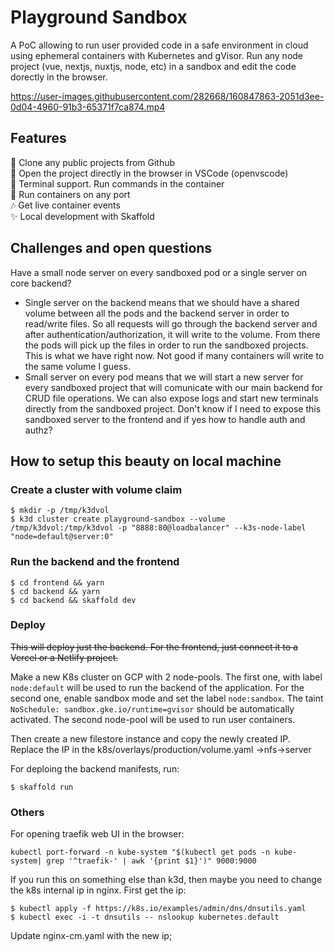 # Playground Sandbox

A PoC allowing to run user provided code in a safe environment in cloud using ephemeral containers with Kubernetes and gVisor. Run any node project (vue, nextjs, nuxtjs, node, etc) in a sandbox and edit the code dorectly in the browser.

https://user-images.githubusercontent.com/282668/160847863-2051d3ee-0d04-4960-91b3-65371f7ca874.mp4

## Features

🚀 Clone any public projects from Github  
🤘 Open the project directly in the browser in VSCode (openvscode)  
🚢 Terminal support. Run commands in the container  
👐 Run containers on any port  
🎶 Get live container events  
✨ Local development with Skaffold

## Challenges and open questions

Have a small node server on every sandboxed pod or a single server on core backend?

- Single server on the backend means that we should have a shared volume between all the pods and the backend server in order to read/write files. So all requests will go through the backend server and after authentication/authorization, it will write to the volume. From there the pods will pick up the files in order to run the sandboxed projects. This is what we have right now. Not good if many containers will write to the same volume I guess.
- Small server on every pod means that we will start a new server for every sandboxed project that will comunicate with our main backend for CRUD file operations. We can also expose logs and start new terminals directly from the sandboxed project. Don't know if I need to expose this sandboxed server to the frontend and if yes how to handle auth and authz?

## How to setup this beauty on local machine

### Create a cluster with volume claim

```
$ mkdir -p /tmp/k3dvol
$ k3d cluster create playground-sandbox --volume /tmp/k3dvol:/tmp/k3dvol -p "8888:80@loadbalancer" --k3s-node-label "node=default@server:0"
```

### Run the backend and the frontend

```
$ cd frontend && yarn
$ cd backend && yarn
$ cd backend && skaffold dev
```

### Deploy

~~This will deploy just the backend. For the frontend, just connect it to a Vercel or a Netlify project.~~

Make a new K8s cluster on GCP with 2 node-pools. The first one, with label `node:default` will be used to run the backend of the application. For the second one, enable sandbox mode and set the label `node:sandbox`. The taint `NoSchedule: sandbox.gke.io/runtime=gvisor` should be automatically activated. The second node-pool will be used to run user containers.

Then create a new filestore instance and copy the newly created IP. Replace the IP in the k8s/overlays/production/volume.yaml ->nfs->server

For deploing the backend manifests, run:

```
$ skaffold run
```

### Others

For opening traefik web UI in the browser:

```
kubectl port-forward -n kube-system "$(kubectl get pods -n kube-system| grep '^traefik-' | awk '{print $1}')" 9000:9000
```

If you run this on something else than k3d, then maybe you need to change the k8s internal ip in nginx.
First get the ip:

```
$ kubectl apply -f https://k8s.io/examples/admin/dns/dnsutils.yaml
$ kubectl exec -i -t dnsutils -- nslookup kubernetes.default
```

Update nginx-cm.yaml with the new ip;
